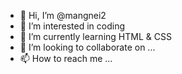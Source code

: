 - 👋 Hi, I’m @mangnei2
- 👀 I’m interested in coding
- 🌱 I’m currently learning HTML & CSS
- 💞️ I’m looking to collaborate on ...
- 📫 How to reach me ...

<!---
mangnei2/mangnei2 is a ✨ special ✨ repository because its `README.md` (this file) appears on your GitHub profile.
You can click the Preview link to take a look at your changes.
--->
